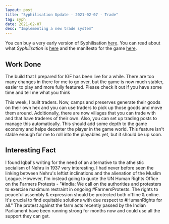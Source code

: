 ```yaml
---
layout: post
title: "Syphilisation Update - 2021-02-07 - Trade"
tag: syph
date: 2021-02-07
desc: "Implementing a new trade system"
---
```



You can buy a very early version of Syphilisation [here](https://whynotgames.itch.io/nikhil-murthys-syphilisation). You can read about what *Syphilisation* is [here](/blog/syph/announce) and the manifesto for the game [here](/blog/syph/newManifesto).

## Work Done

The build that I prepared for IGF has been live for a while. There are too many changes in there for me to go over, but the game is now much stabler, easier to play and more fully featured. Please check it out if you have some time and tell me what you think


This week, I built traders. Now, camps and preserves generate their goods on their own hex and you can use traders to pick up those goods and move them around. Additionally, there are now villages that you can trade with and that have traderes of their own. Also, you can set up trading posts to manage this automatically. This should add some depth to the game economy and helps decenter the player in the game world. This feature isn't stable enough for me to roll into the playables yet, but it should be up soon.

## Interesting Fact

I found Iqbal's writing for the need of an alternative to the atheistic socialism of Nehru in 1937 very interesting. I had never before seen the linking between Nehru's leftist inclinations and the alienation of the Muslim League. However, I'm instead going to quote the UN Human Rights Office on the Farmers Protests - "#India: We call on the authorities and protesters to exercise maximum restraint in ongoing #FarmersProtests. The rights to peaceful assembly & expression should be protected both offline & online. It's crucial to find equitable solutions with due respect to #HumanRights for all." The protest against the farm acts recently passed by the Indian Parliament have been running strong for months now and could use all the support they can get.

